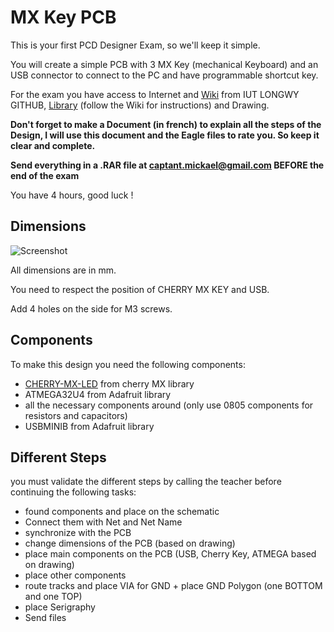 # MX Key PCB

This is your first PCD Designer Exam, so we'll keep it simple.

You will create a simple PCB with 3 MX Key (mechanical Keyboard) and an USB connector to connect to the PC and have programmable shortcut key.

For the exam you have access to Internet and [Wiki](https://github.com/iutlongwy/Eagle/wiki/Home) from IUT LONGWY GITHUB, [Library](https://github.com/Starius-Project/Eagle_examen_1/tree/master/eagle/Lib) (follow the Wiki for instructions) and Drawing.

**Don't forget to make a Document (in french) to explain all the steps of the Design, I will use this document and the Eagle files to rate you. So keep it clear and complete.**

**Send everything in a .RAR file at captant.mickael@gmail.com BEFORE the end of the exam**

You have 4 hours, good luck !

## Dimensions

![Screenshot](https://github.com/Starius-Project/Eagle_examen_1/blob/master/docs/drawing_screenshot.jpg)

All dimensions are in mm.

You need to respect the position of CHERRY MX KEY and USB.

Add 4 holes on the side for M3 screws.



## Components

To make this design you need the following components:
- [CHERRY-MX-LED](https://be.farnell.com/fr-BE/cherry/mx1a-11nw/switch-tactile-spst-no-0-01a-tht/dp/2292961) from cherry MX library 
- ATMEGA32U4 from Adafruit library
- all the necessary components around (only use 0805 components for resistors and capacitors)
- USBMINIB from Adafruit library

## Different Steps

you must validate the different steps by calling the teacher before continuing the following tasks:

- found components and place on the schematic
- Connect them with Net and Net Name
- synchronize with the PCB
- change dimensions of the PCB (based on drawing)
- place main components on the PCB (USB, Cherry Key, ATMEGA based on drawing)
- place other components
- route tracks and place VIA for GND + place GND Polygon (one BOTTOM and one TOP)
- place Serigraphy
- Send files


